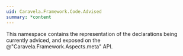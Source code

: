 ```yaml
---
uid: Caravela.Framework.Code.Advised
summary: *content
---
```

This namespace contains the representation of the declarations being currently adviced, and exposed on the
@"Caravela.Framework.Aspects.meta" API.
